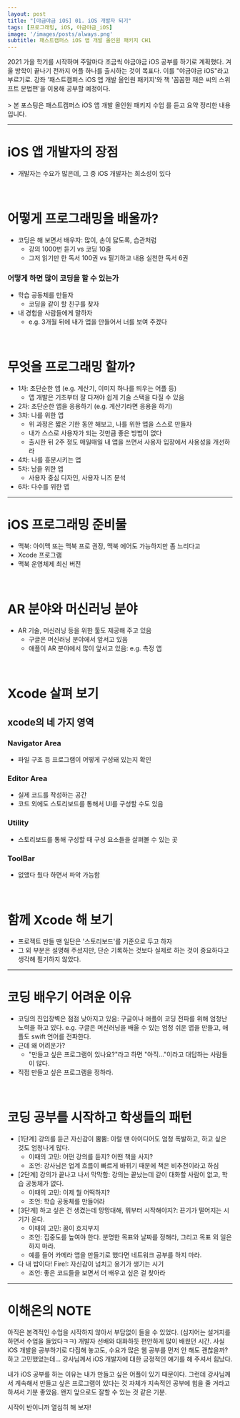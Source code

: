 ```yaml
---
layout: post
title: "[야금야금 iOS] 01. iOS 개발자 되기"
tags: [프로그래밍, iOS, 야금야금_iOS]
image: '/images/posts/always.png'
subtitle: 패스트캠퍼스 iOS 앱 개발 올인원 패키지 CH1
---
```


<div class='notice'>
2021 가을 학기를 시작하며 주말마다 조금씩 야금야금 iOS 공부를 하기로 계획했다.
겨울 방학이 끝나기 전까지 어플 하나를 출시하는 것이 목표다. 이를 "야금야금 iOS"라고 부르기로.
강좌 '패스트캠퍼스 iOS 앱 개발 올인원 패키지'와 책 '꼼꼼한 재은 씨의 스위프트 문법편'을 이용해 공부할 예정이다.
</div>

<br>
> 본 포스팅은 패스트캠퍼스 iOS 앱 개발 올인원 패키지 수업 <CH1. iOS 앱 개발자 되기>를 듣고 요약 정리한 내용입니다.

<br>

---

# iOS 앱 개발자의 장점

- 개발자는 수요가 많은데, 그 중 iOS 개발자는 희소성이 있다

<br>

# 어떻게 프로그래밍을 배울까?

- 코딩은 해 보면서 배우자: 많이, 손이 닳도록, 습관처럼
    - 강의 1000번 듣기 vs 코딩 10줄
    - 그저 읽기만 한 독서 100권 vs 필기하고 내용 실천한 독서 6권


### 어떻게 하면 많이 코딩을 할 수 있는가

- 학습 공동체를 만들자
    - 코딩을 같이 할 친구를 찾자
- 내 경험을 사람들에게 말하자
    - e.g. 3개월 뒤에 내가 앱을 만들어서 너를 보여 주겠다

<br>

# 무엇을 프로그래밍 할까?

- 1차: 초단순한 앱 (e.g. 계산기, 이미지 하나를 띄우는 어플 등)
    - 앱 개발은 기초부터 잘 다져야 쉽게 기술 스택을 다질 수 있음
- 2차: 초단순한 앱을 응용하기 (e.g. 계산기라면 응용을 하기)
- 3차: 나를 위한 앱
    - 위 과정은 짧은 기한 동안 해보고, 나를 위한 앱을 스스로 만들자
    - 내가 스스로 사용자가 되는 것만큼 좋은 방법이 없다
    - 출시한 뒤 2주 정도 매일매일 내 앱을 쓰면서 사용자 입장에서 사용성을 개선하라
- 4차: 나를 흥분시키는 앱
- 5차: 남을 위한 앱
    - 사용자 중심 디자인, 사용자 니즈 분석
- 6차: 다수를 위한 앱


---

# iOS 프로그래밍 준비물

- 맥북: 아이맥 또는 맥북 프로 권장, 맥북 에어도 가능하지만 좀 느리다고
- Xcode 프로그램
- 맥북 운영체제 최신 버전

<br>

# AR 분야와 머신러닝 분야

- AR 기술, 머신러닝 등을 위한 툴도 제공해 주고 있음
    - 구글은 머신러닝 분야에서 앞서고 있음
    - 애플이 AR 분야에서 많이 앞서고 있음: e.g. 측정 앱

<br>

# Xcode 살펴 보기

## xcode의 네 가지 영역

### Navigator Area

- 파일 구조 등 프로그램이 어떻게 구성돼 있는지 확인

### Editor Area

- 실제 코드를 작성하는 공간
- 코드 외에도 스토리보드를 통해서 UI를 구성할 수도 있음

### Utility

- 스토리보드를 통해 구성할 때 구성 요소들을 살펴볼 수 있는 곳

### ToolBar

- 없앴다 뒀다 하면서 파악 가능함

<br>

# 함께 Xcode 해 보기

- 프로젝트 만들 땐 일단은 '스토리보드'를 기준으로 두고 하자
- 그 외 부분은 설명해 주셨지만, 단순 기록하는 것보다 실제로 하는 것이 중요하다고 생각해 필기하지 않았다.

---

# 코딩 배우기 어려운 이유

- 코딩의 진입장벽은 점점 낮아지고 있음: 구글이나 애플이 코딩 전파를 위해 엄청난 노력을 하고 있다. e.g. 구글은 머신러닝을 배울 수 있는 엄청 쉬운 앱을 만들고, 애플도 swift 언어를 전파한다.
- 근데 왜 어려운가?
    - "만들고 싶은 프로그램이 있나요?"라고 하면 "아직..."이라고 대답하는 사람들이 많다.
- 직접 만들고 싶은 프로그램을 정하라.

<br>

# 코딩 공부를 시작하고 학생들의 패턴

- [1단계] 강의를 듣곤 자신감이 뿜뿜: 이럴 땐 아이디어도 엄청 폭발하고, 하고 싶은 것도 엄청나게 많다.
    - 이때의 고민: 어떤 강의를 듣지? 어떤 책을 사지?
    - 조언: 강사님은 업계 흐름이 빠르게 바뀌기 때문에 책은 비추천이라고 하심
- [2단계] 강의가 끝나고 나서 막막함: 강의는 끝났는데 같이 대화할 사람이 없고, 학습 공동체가 없다.
    - 이때의 고민: 이제 뭘 어떡하지?
    - 조언: 학습 공동체를 만들어라
- [3단계] 하고 싶은 건 생겼는데 망망대해, 뭐부터 시작해야지?: 끈기가 떨어지는 시기가 온다.
    - 이때의 고민: 꿈이 흐지부지
    - 조언: 집중도를 높여야 한다. 분명한 목표와 날짜를 정해라, 그리고 목표 외 일은 하지 마라.
    - 예를 들어 카메라 앱을 만들기로 했다면 네트워크 공부를 하지 마라. 
- 다 내 밥이다! Fire!: 자신감이 넘치고 용기가 생기는 시기
    - 조언: 좋은 코드들을 보면서 더 배우고 싶은 걸 찾아라

---

# 이해온의 NOTE

아직은 본격적인 수업을 시작하지 않아서 부담없이 들을 수 있었다. (심지어는 설거지를 하면서 수업을 들었다ㅋㅋ) 개발자 선배와 대화하듯 편안하게 많이 배웠던 시간. 사실 iOS 개발을 공부하기로 다짐해 놓고도, 수요가 많은 웹 공부를 먼저 안 해도 괜찮을까? 하고 고민했었는데... 강사님께서 iOS 개발자에 대한 긍정적인 얘기를 해 주셔서 힘났다. 

내가 iOS 공부를 하는 이유는 내가 만들고 싶은 어플이 있기 때문이다. 그런데 강사님께서 계속해서 만들고 싶은 프로그램이 있다는 것 자체가 지속적인 공부에 힘을 줄 거라고 하셔서 기분 좋았음. 왠지 앞으로도 잘할 수 있는 것 같은 기분.

시작이 반이니까 열심히 해 보자!